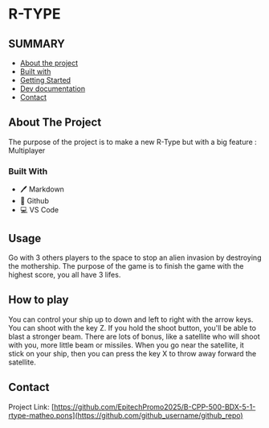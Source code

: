 <!-- PROJECT SHIELDS -->
<!--
*** This template uses markdown "reference style" links for readability.
*** Reference links are enclosed in brackets [ ] instead of parentheses ( ).
*** See the bottom of this document for the declaration of the reference variables
*** for contributors-url, forks-url, etc. This is an optional, concise syntax you may use.
*** https://www.markdownguide.org/basic-syntax/#reference-style-links
-->
<!-- ABOUT THE PROJECT -->

# R-TYPE

## SUMMARY
- [About the project](#about-the-project)
- [Built with](#built-with)
- [Getting Started](/Documentation/tuto.md)
- [Dev documentation](/Documentation/Dev.md)
- [Contact](#contact)



## About The Project


The purpose of the project is to make a new R-Type but with a big feature : Multiplayer

### Built With

* 🖊️ Markdown
* 🐙 Github
* 💻 VS Code

<!-- USAGE EXAMPLES -->
## Usage

Go with 3 others players to the space to stop an alien invasion by destroying the mothership. The purpose of the game is to finish the game with the highest score, you all have 3 lifes.

## How to play
You can control your ship up to down and left to right with the arrow keys. You can shoot with the key Z. If you hold the shoot button, you'll be able to blast a stronger beam. There are lots of bonus, like a satellite who will shoot with you, more little beam or missiles. When you go near the satellite, it stick on your ship, then you can press the key X to throw away forward the satellite.

<!-- CONTACT -->
## Contact

Project Link: [https://github.com/EpitechPromo2025/B-CPP-500-BDX-5-1-rtype-matheo.pons](https://github.com/github_username/github_repo)

[product-screenshot]: docs/index.jpg
